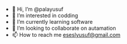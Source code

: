 - 👋 Hi, I’m @palayusuf
- 👀 I’m interested in codding
- 🌱 I’m currently learning software
- 💞️ I’m looking to collaborate on autamation
- 📫 How to reach me eseslyusuf@gmail.com

<!---
palayusuf/palayusuf is a ✨ special ✨ repository because its `README.md` (this file) appears on your GitHub profile.
You can click the Preview link to take a look at your changes.
--->
